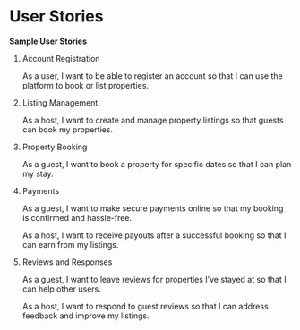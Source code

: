 # User Stories

**Sample User Stories**

1. Account Registration

    As a user, I want to be able to register an account so that I can use the platform to book or list properties.

2. Listing Management

    As a host, I want to create and manage property listings so that guests can book my properties.

3. Property Booking

    As a guest, I want to book a property for specific dates so that I can plan my stay.

4. Payments

    As a guest, I want to make secure payments online so that my booking is confirmed and hassle-free.

    As a host, I want to receive payouts after a successful booking so that I can earn from my listings.

5. Reviews and Responses

    As a guest, I want to leave reviews for properties I’ve stayed at so that I can help other users.

    As a host, I want to respond to guest reviews so that I can address feedback and improve my listings.
